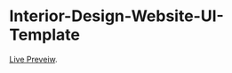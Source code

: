 # Interior-Design-Website-UI-Template

[Live Preveiw](https://ahmed-mohamed-adel.github.io/Interior-Design-Website-UI-Template/).
